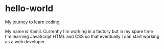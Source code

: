 # hello-world
My journey to learn coding.

My name is Kamil. Currently I'm working in a factory but in my spare time I'm learning JavaScript HTML and CSS so that eventually I can start working as a web developer. 
